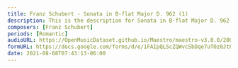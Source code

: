 ```yaml
---
title: Franz Schubert - Sonata in B-flat Major D. 962 (1)
description: This is the description for Sonata in B-flat Major D. 962 by Franz Schubert
composers: [Franz Schubert]
periods: [Romantic]
audioURL: https://OpenMusicDataset.github.io/Maestro/maestro-v3.0.0/2009/MIDI-Unprocessed_10_R2_2009_01_ORIG_MID--AUDIO_10_R2_2009_10_R2_2009_03_WAV.midi
formURL: https://docs.google.com/forms/d/e/1FAIpQLScZQWvcSbDqe7uTOz0JtPef-Vo0q32O9VNEkfk46ZLbb9lbjA/viewform
date: 2021-08-08T07:43:13-06:00
---
```

